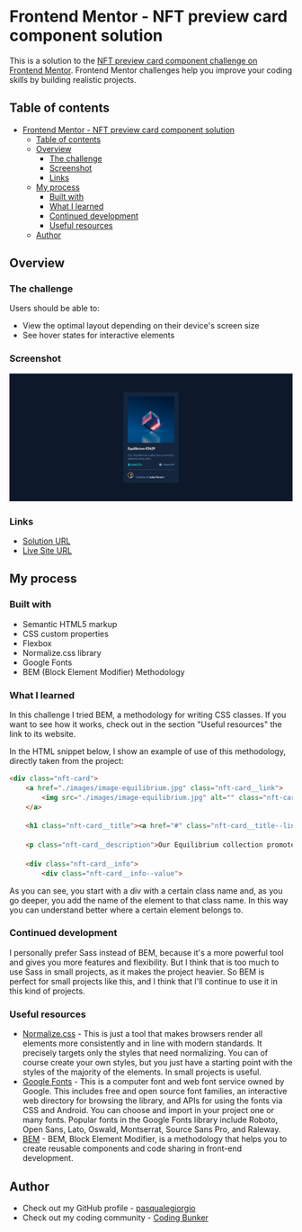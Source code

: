 # Frontend Mentor - NFT preview card component solution

This is a solution to the [NFT preview card component challenge on Frontend Mentor](https://www.frontendmentor.io/challenges/nft-preview-card-component-SbdUL_w0U). Frontend Mentor challenges help you improve your coding skills by building realistic projects.

## Table of contents

- [Frontend Mentor - NFT preview card component solution](#frontend-mentor---nft-preview-card-component-solution)
  - [Table of contents](#table-of-contents)
  - [Overview](#overview)
    - [The challenge](#the-challenge)
    - [Screenshot](#screenshot)
    - [Links](#links)
  - [My process](#my-process)
    - [Built with](#built-with)
    - [What I learned](#what-i-learned)
    - [Continued development](#continued-development)
    - [Useful resources](#useful-resources)
  - [Author](#author)

## Overview

### The challenge

Users should be able to:

- View the optimal layout depending on their device's screen size
- See hover states for interactive elements

### Screenshot

![](./screenshot.png)

### Links

- [Solution URL](https://github.com/pasqualegiorgio/frontend-mentor-nft-preview-card-component)
- [Live Site URL](https://pasqualegiorgio.github.io/frontend-mentor-nft-preview-card-component/)

## My process

### Built with

- Semantic HTML5 markup
- CSS custom properties
- Flexbox
- Normalize.css library
- Google Fonts
- BEM (Block Element Modifier) Methodology

### What I learned

In this challenge I tried BEM, a methodology for writing CSS classes. If you want to see how it works, check out in the section "Useful resources" the link to its website.

In the HTML snippet below, I show an example of use of this methodology, directly taken from the project:

```html
<div class="nft-card">
    <a href="./images/image-equilibrium.jpg" class="nft-card__link">
        <img src="./images/image-equilibrium.jpg" alt="" class="nft-card__link--image">
    </a>

    <h1 class="nft-card__title"><a href="#" class="nft-card__title--link">Equilibrium #3429</a></h1>
    
    <p class="nft-card__description">Our Equilibrium collection promotes balance and calm.</p>
    
    <div class="nft-card__info">
        <div class="nft-card__info--value">
```

As you can see, you start with a div with a certain class name and, as you go deeper, you add the name of the element to that class name.
In this way you can understand better where a certain element belongs to.

### Continued development

I personally prefer Sass instead of BEM, because it's a more powerful tool and gives you more features and flexibility. 
But I think that is too much to use Sass in small projects, as it makes the project heavier.
So BEM is perfect for small projects like this, and I think that I'll continue to use it in this kind of projects.

### Useful resources

- [Normalize.css](https://necolas.github.io/normalize.css/) - This is just a tool that makes browsers render all elements more consistently and in line with modern standards. It precisely targets only the styles that need normalizing. You can of course create your own styles, but you just have a starting point with the styles of the majority of the elements. In small projects is useful.
- [Google Fonts](https://fonts.google.com/) - This is a computer font and web font service owned by Google. This includes free and open source font families, an interactive web directory for browsing the library, and APIs for using the fonts via CSS and Android. You can choose and import in your project one or many fonts. Popular fonts in the Google Fonts library include Roboto, Open Sans, Lato, Oswald, Montserrat, Source Sans Pro, and Raleway.
- [BEM](http://getbem.com/) - BEM, Block Element Modifier, is a methodology that helps you to create reusable components and code sharing in front-end development.

## Author

- Check out my GitHub profile - [pasqualegiorgio](https://github.com/pasqualegiorgio)
- Check out my coding community - [Coding Bunker](https://linktr.ee/codingbunker)
